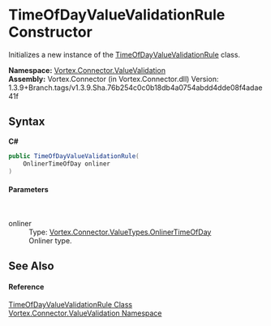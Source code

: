 # TimeOfDayValueValidationRule Constructor 
 

Initializes a new instance of the <a href="T_Vortex_Connector_ValueValidation_TimeOfDayValueValidationRule.md">TimeOfDayValueValidationRule</a> class.

**Namespace:**&nbsp;<a href="N_Vortex_Connector_ValueValidation.md">Vortex.Connector.ValueValidation</a><br />**Assembly:**&nbsp;Vortex.Connector (in Vortex.Connector.dll) Version: 1.3.9+Branch.tags/v1.3.9.Sha.76b254c0c0b18db4a0754abdd4dde08f4adae41f

## Syntax

**C#**<br />
``` C#
public TimeOfDayValueValidationRule(
	OnlinerTimeOfDay onliner
)
```


#### Parameters
&nbsp;<dl><dt>onliner</dt><dd>Type: <a href="T_Vortex_Connector_ValueTypes_OnlinerTimeOfDay.md">Vortex.Connector.ValueTypes.OnlinerTimeOfDay</a><br />Onliner type.</dd></dl>

## See Also


#### Reference
<a href="T_Vortex_Connector_ValueValidation_TimeOfDayValueValidationRule.md">TimeOfDayValueValidationRule Class</a><br /><a href="N_Vortex_Connector_ValueValidation.md">Vortex.Connector.ValueValidation Namespace</a><br />